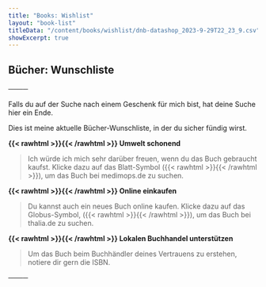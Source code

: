 ```yaml
---
title: "Books: Wishlist"
layout: "book-list"
titleData: "/content/books/wishlist/dnb-datashop_2023-9-29T22_23_9.csv"
showExcerpt: true
---
```

## Bücher: Wunschliste

────

Falls du auf der Suche nach einem Geschenk für mich bist, hat deine Suche hier 
ein Ende.

Dies ist meine aktuelle Bücher-Wunschliste, in der du sicher fündig wirst.

**{{< rawhtml >}}<i class="fas fa-leaf"></i>{{< /rawhtml >}} Umwelt schonend**

> Ich würde ich mich sehr darüber freuen, wenn du das Buch gebraucht kaufst.
> Klicke dazu auf das Blatt-Symbol ({{< rawhtml >}}<i class="fas fa-leaf"></i>{{< /rawhtml >}}), 
> um das Buch bei medimops.de zu suchen. 

**{{< rawhtml >}}<i class="fas fa-globe"></i>{{< /rawhtml >}} Online einkaufen**

> Du kannst auch ein neues Buch online kaufen. Klicke dazu auf das Globus-Symbol, 
> ({{< rawhtml >}}<i class="fas fa-globe"></i>{{< /rawhtml >}}), um das Buch bei 
> thalia.de zu suchen.

**{{< rawhtml >}}<i class="fas fa-map-marker-alt"></i>{{< /rawhtml >}} Lokalen Buchhandel unterstützen**

> Um das Buch beim Buchhändler deines Vertrauens zu erstehen, notiere dir gern
> die ISBN.

────